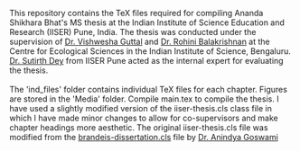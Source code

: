 This repository contains the TeX files required for compiling Ananda Shikhara Bhat's MS thesis at the Indian Institute of Science Education and Research (IISER) Pune, India. The thesis was conducted under the supervision of [Dr. Vishwesha Guttal](https://teelabiisc.wordpress.com/) and [Dr. Rohini Balakrishnan](https://sites.google.com/view/rohinibalakrishnanlab/home) at the Centre for Ecological Sciences in the Indian Institute of Science, Bengaluru. [Dr. Sutirth Dey](https://sites.google.com/a/acads.iiserpune.ac.in/sdlab/pbl-iiser-p) from IISER Pune acted as the internal expert for evaluating the thesis.
</br>
</br>
The 'ind_files' folder contains individual TeX files for each chapter. Figures are stored in the 'Media' folder. Compile main.tex to compile the thesis. I have used a slightly modified version of the iiser-thesis.cls class file in which I have made minor changes to allow for co-supervisors and make chapter headings more aesthetic. The original iiser-thesis.cls file was modified from the [brandeis-dissertation.cls](https://ctan.org/tex-archive/macros/latex/contrib/brandeis-dissertation?lang=en) file by [Dr. Anindya Goswami](https://sites.google.com/site/anindyagoswami/info)
